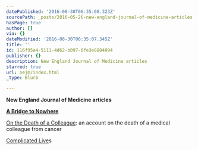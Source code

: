 ```yaml
---
datePublished: '2016-08-30T06:35:08.323Z'
sourcePath: _posts/2016-05-26-new-england-journal-of-medicine-articles.md
hasPage: true
author: []
via: {}
dateModified: '2016-08-30T06:35:07.345Z'
title: ''
id: 116f95a4-5111-4d62-b097-6fe3e8804094
publisher: {}
description: New England Journal of Medicine articles
starred: true
url: nejm/index.html
_type: Blurb

---
```

**New England Journal of Medicine articles**

**[A Bridge to Nowhere][0]**

[On the Death of a Colleague][1]: an account on the death of a medical colleague from cancer

[Complicated Live][2]s

[0]: https://drive.google.com/file/d/0BxOSd6jlyjxzUmlQek9CaUxUeFk/view?usp=sharing
[1]: https://drive.google.com/file/d/0BxOSd6jlyjxzWDZHNlNBZXIzV00/view?usp=sharing
[2]: https://drive.google.com/file/d/0BxOSd6jlyjxzbkI2emd2SVJabjA/view?usp=sharing "Complicated Lives"